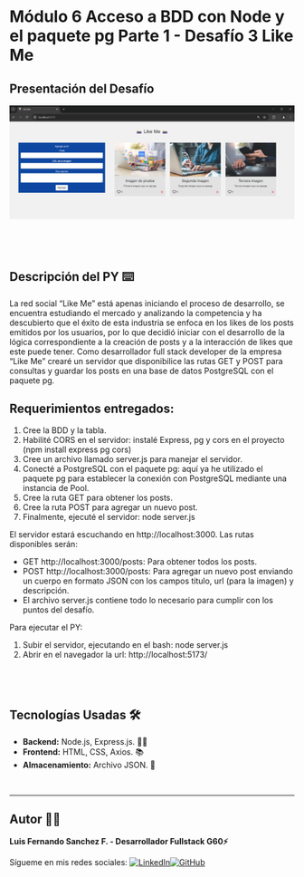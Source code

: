 # Módulo 6 Acceso a BDD con Node y el paquete pg Parte 1 - Desafío 3 Like Me

## Presentación del Desafío

![Pantalla VSCode](./src/images/pantallaPY.png)

## <br/>

## Descripción del PY ⌨️

La red social “Like Me” está apenas iniciando el proceso de desarrollo, se encuentra
estudiando el mercado y analizando la competencia y ha descubierto que el éxito de esta
industria se enfoca en los likes de los posts emitidos por los usuarios, por lo que decidió
iniciar con el desarrollo de la lógica correspondiente a la creación de posts y a la interacción
de likes que este puede tener. Como desarrollador full stack developer de la empresa “Like Me”
crearé un servidor que disponibilice las rutas GET y POST para consultas y guardar los posts en
una base de datos PostgreSQL con el paquete pg.

## Requerimientos entregados:

1. Cree la BDD y la tabla.
2. Habilité CORS en el servidor: instalé Express, pg y cors en el proyecto (npm install express pg cors)
3. Cree un archivo llamado server.js para manejar el servidor.
4. Conecté a PostgreSQL con el paquete pg: aquí ya he utilizado el paquete pg para establecer la conexión con PostgreSQL mediante una instancia de Pool.
5. Cree la ruta GET para obtener los posts.
6. Cree la ruta POST para agregar un nuevo post.
7. Finalmente, ejecuté el servidor: node server.js

El servidor estará escuchando en http://localhost:3000. Las rutas disponibles serán:

- GET http://localhost:3000/posts: Para obtener todos los posts.
- POST http://localhost:3000/posts: Para agregar un nuevo post enviando un cuerpo en formato JSON con los campos titulo, url (para la imagen) y descripción.
- El archivo server.js contiene todo lo necesario para cumplir con los puntos del desafío.

Para ejecutar el PY:

1. Subir el servidor, ejecutando en el bash: node server.js
2. Abrir en el navegador la url: http://localhost:5173/

## <br/>

## Tecnologías Usadas 🛠️

- **Backend:** Node.js, Express.js. 🧑‍💻
- **Frontend:** HTML, CSS, Axios. 📚
- **Almacenamiento:** Archivo JSON. 🫙

<br/>

---

## Autor 👨‍💻

**Luis Fernando Sanchez F. - Desarrollador Fullstack G60⚡**

Sígueme en mis redes sociales: [![LinkedIn](https://img.shields.io/badge/LinkedIn-%230077B5.svg?logo=linkedin&logoColor=white)](https://www.linkedin.com/in/luisfernandosanchezflorez)[![GitHub](https://img.shields.io/badge/GitHub-black?logo=github)](https://github.com/luisfersan)
<br>
